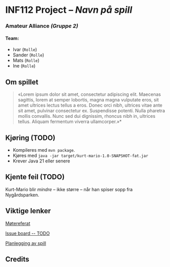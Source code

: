 # INF112 Project – *Navn på spill* 
### Amateur Alliance *(Gruppe 2)*
#### Team: 
* Ivar (`Rolle`)
* Sander (`Rolle`)
* Mats (`Rolle`)
* Ine (`Rolle`)

## Om spillet
>«Lorem ipsum dolor sit amet, consectetur adipiscing elit. Maecenas sagittis, lorem at semper lobortis, magna magna vulputate eros, sit amet ultrices lectus tellus a eros. Donec orci nibh, ultrices vitae ante sit amet, pulvinar consectetur ex. Suspendisse potenti. Nulla pharetra mollis convallis. Nunc sed dui dignissim, rhoncus nibh in, ultrices tellus. Aliquam fermentum viverra ullamcorper.»*

## Kjøring (TODO)
* Kompileres med `mvn package`.
* Kjøres med `java -jar target/kurt-mario-1.0-SNAPSHOT-fat.jar`
* Krever Java 21 eller senere

## Kjente feil (TODO)
Kurt-Mario blir *mindre* – ikke større – når han spiser sopp fra Nygårdsparken.

## Viktige lenker
[Møtereferat](https://docs.google.com/document/d/10a05Fu1_dx0Y_XaLF6ZEFuFKvsOZK4iNWEVNr36HerU/edit)

[Issue board -- TODO]()

[Planlegging av spill](https://docs.google.com/document/d/1aa2oW-XstsS6mD0cP296_O31NZNTnafWvksUJrwbtmI/edit)

## Credits
